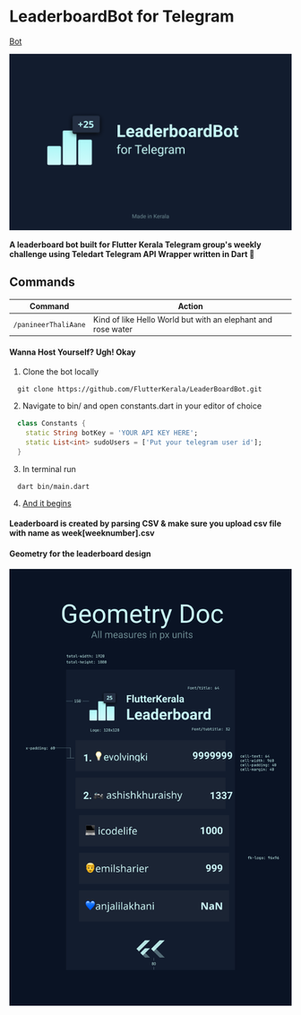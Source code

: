 # LeaderboardBot for Telegram
[Bot](t.me/fkleaderboardbot)

![Leaderboard Bot cover](./cover.png)

**A leaderboard bot built for Flutter Kerala Telegram group's weekly challenge
using Teledart Telegram API Wrapper written in Dart 💙**

## Commands

| Command | Action |
|---------|--------|
| ```/panineerThaliAane``` | Kind of like Hello World but with an elephant and rose water |
 
#### Wanna Host Yourself? Ugh! Okay

1. Clone the bot locally
``` shell
  git clone https://github.com/FlutterKerala/LeaderBoardBot.git
```
2. Navigate to bin/ and open constants.dart in your editor of choice
``` dart
  class Constants {
    static String botKey = 'YOUR API KEY HERE';
    static List<int> sudoUsers = ['Put your telegram user id'];
  }
```

3. In terminal run 
``` shell
  dart bin/main.dart
```

4. [And it begins](./caesar.png)

#### Leaderboard is created by parsing CSV & make sure you upload csv file with name as week[weeknumber].csv

#### Geometry for the leaderboard design
![Geometry](./geom.png)

